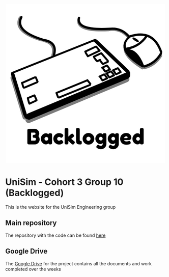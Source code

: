 <p align="center"; width=20%; height=20%>
  <img src="images/backlogged.png" alt="Backlogged logo"/>
</p>

# UniSim - Cohort 3 Group 10 (Backlogged)

This is the website for the UniSim Engineering group

## Main repository

The repository with the code can be found [here](https://github.com/TameU/eng1-cohort3-group10)

## Google Drive

The [Google Drive](https://drive.google.com/drive/folders/0AGIpRVjNIRTlUk9PVA) for the project contains all the documents and work completed over the weeks
